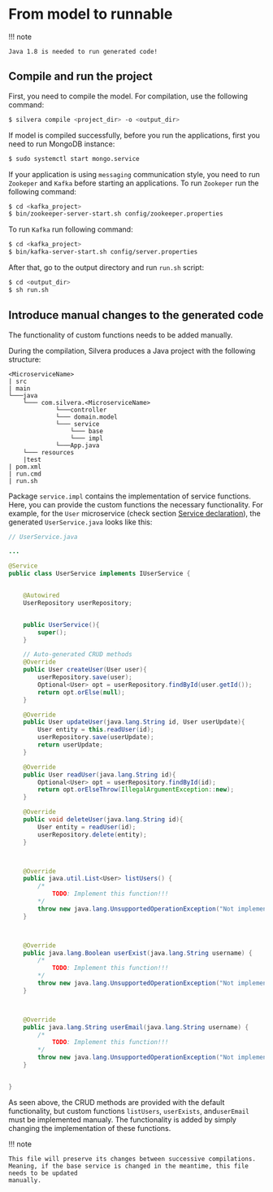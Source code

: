 # From model to runnable

!!! note
    
    Java 1.8 is needed to run generated code!

## Compile and run the project

First, you need to compile the model. For compilation, use the following command:

```sh
$ silvera compile <project_dir> -o <output_dir>
```

If model is compiled successfully, before you run the applications, first you need to run MongoDB instance:

```sh
$ sudo systemctl start mongo.service
```

If your application is using `messaging` communication style, you need to run `Zookeper` and `Kafka` before starting an applications. To run `Zookeper` run the following command:

```sh
$ cd <kafka_project>
$ bin/zookeeper-server-start.sh config/zookeeper.properties
```

To run `Kafka` run following command:

```sh
$ cd <kafka_project>
$ bin/kafka-server-start.sh config/server.properties
```

After that, go to the output directory and run `run.sh` script:

```sh
$ cd <output_dir>
$ sh run.sh
```

## Introduce manual changes to the generated code

The functionality of custom functions needs to be added manually.

During the compilation, Silvera produces a Java project with the following
structure:

```
<MicroserviceName>
| src
| main
└───java
    └─── com.silvera.<MicroserviceName>
             └───controller
             └─── domain.model
             └─── service
                 └─── base
                 └─── impl
             └───App.java
    └─── resources
    |test
| pom.xml
| run.cmd
| run.sh
```

Package `service.impl` contains the implementation of service functions. Here,
you can provide the custom functions the necessary functionality. For example,
for the `User` microservice (check section [Service declaration](service.md)), the
generated `UserService.java` looks like this:

```java
// UserService.java

...

@Service
public class UserService implements IUserService {


    @Autowired
    UserRepository userRepository;


    public UserService(){
        super();
    }

    // Auto-generated CRUD methods
    @Override
    public User createUser(User user){
        userRepository.save(user);
        Optional<User> opt = userRepository.findById(user.getId());
        return opt.orElse(null);
    }

    @Override
    public User updateUser(java.lang.String id, User userUpdate){
        User entity = this.readUser(id);
        userRepository.save(userUpdate);
        return userUpdate;
    }

    @Override
    public User readUser(java.lang.String id){
        Optional<User> opt = userRepository.findById(id);
        return opt.orElseThrow(IllegalArgumentException::new);
    }

    @Override
    public void deleteUser(java.lang.String id){
        User entity = readUser(id);
        userRepository.delete(entity);
    }



    @Override
    public java.util.List<User> listUsers() {
        /*
            TODO: Implement this function!!!
        */
        throw new java.lang.UnsupportedOperationException("Not implemented yet.");
    }



    @Override
    public java.lang.Boolean userExist(java.lang.String username) {
        /*
            TODO: Implement this function!!!
        */
        throw new java.lang.UnsupportedOperationException("Not implemented yet.");
    }



    @Override
    public java.lang.String userEmail(java.lang.String username) {
        /*
            TODO: Implement this function!!!
        */
        throw new java.lang.UnsupportedOperationException("Not implemented yet.");
    }


}
```

As seen above, the CRUD methods are provided with the default functionality,
but custom functions `listUsers`, `userExists`, and`userEmail` must be implemented
manualy. The functionality is added by simply changing the implementation of these
functions.

!!! note 

    This file will preserve its changes between successive compilations. Meaning, if the base service is changed in the meantime, this file needs to be updated
    manually.


